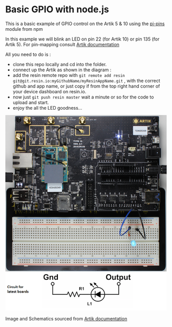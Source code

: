 # Basic GPIO with node.js

This is a basic example of GPIO control on the Artik 5 & 10 using the [pi-pins](https://www.npmjs.com/) module from npm

In this example we will blink an LED on pin 22 (for Artik 10) or pin 135 (for Artik 5). For pin-mapping consult [Artik documentation](https://developer.artik.io/documentation/developer-guide/gpio-mapping.html)

All you need to do is :

* clone this repo locally  and cd into the folder.
* connect up the Artik as shown in the diagram :
* add the resin remote repo with `git remote add resin git@git.resin.io:myGithubName/myResinAppName.git` , with the correct github and app name, or just copy if from the top right hand corner of your device dashboard on resin.io.
* now just `git push resin master` wait a minute or so for the code to upload and start.
* enjoy the all the LED goodness...

![Circuit diagram](/docs/images/basic-gpio.png)
![Schematics diagram](/docs/images/Schematics.png)

Image and Schematics sourced from [Artik documentation](https://developer.artik.io/documentation/tutorials/blink-an-led.html)
